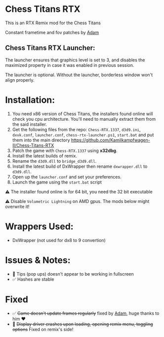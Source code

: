 # Chess Titans RTX
This is an RTX Remix mod for the Chess Titans

Constant frametime and fov patches by [Adam](https://github.com/adamplayer)

## Chess Titans RTX Launcher:
The launcher ensures that graphics level is set to 3, and disables the maximized property in case it was enabled in previous session.

The launcher is optional. Without the launcher, borderless window won't align properly.

# Installation:
1. You need x86 version of Chess Titans, the installers found online will check you cpu architecture. You'll need to manually extract them from the said installer.
2. Get the following files from the repo: `Chess-RTX.1337`, `d3d9.ini`, `dxvk.conf`, `launcher.conf`, `chess-rtx-launcher.ps1`, `start.bat` and put them into the main directory
https://github.com/Kamilkampfwagen-II/Chess-Titans-RTX
3. Patch the game with `Chess-RTX.1337` using __x32dbg__.
4. Install the latest builds of remix.
5. Rename the `d3d9.dll` to `bridge_d3d9.dll`.
6. Install the latest build of DxWrapper then rename `dxwrapper.dll` to `d3d9.dll`.
7. Open up the `launcher.conf` and set your preferences.
8. Launch the game using the `start.bat` script

:warning: The installer found online is for 64 bit, you need the 32 bit executable

:warning: Disable `Volumetric Lightning` on AMD gpus. The mods below might overwrite it!

# Wrappers Used:
- DxWrapper (not used for dx8 to 9 convertion)

# Issues & Notes:
- :no_entry_sign: Tips (pop ups) doesn't appear to be working in fullscreen
- :white_check_mark: Hashes are stable
# Fixed
- :white_check_mark: ~~Game doesn't update frames regularly~~ fixed by [Adam](https://github.com/adamplayer), huge thanks to him :heart: 
- :no_entry_sign: ~~Display driver crashes upon loading, opening remix menu, toggling options~~ Fixed on remix's side!
